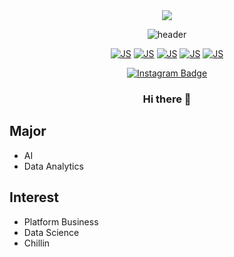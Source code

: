<div align=center>
<a href="https://hits.seeyoufarm.com"><img src="https://hits.seeyoufarm.com/api/count/incr/badge.svg?url=https%3A%2F%2Fgithub.com%2Fonehowon&count_bg=%2379C83D&title_bg=%23555555&icon=&icon_color=%23E7E7E7&title=hits&edge_flat=false"/></a>
 
![header](https://capsule-render.vercel.app/api?type=slice&color=auto&height=300&section=header&text=ONEHOWON%20&fontSize=75)

 <div align=center>
 
[![JS](https://img.shields.io/badge/JavaScript-F7DF1E?style=flat-square&logo=JavaScript&logoColor=black)](https://github.com/onehowon/Java)
[![JS](https://img.shields.io/badge/RStudio-F7DF1E?style=flat-square&logo=R&logoColor=blue)](https://github.com/onehowon/Data-Analytics)
[![JS](https://img.shields.io/badge/Python-F7DF1E?style=flat-square&logo=Python&logoColor=red)](https://github.com/onehowon/Python)
[![JS](https://img.shields.io/badge/C-F7DF1E?style=flat-square&logo=C&logoColor=green)](https://github.com/onehowon/C)
[![JS](https://img.shields.io/badge/SQL-F7DF1E?style=flat-square&logo=MySQL&logoColor=black)](https://github.com/onehowon/SQL)

[![Instagram Badge](https://img.shields.io/badge/instagram-FC60A8?style=flat-square&logo=instagram&logoColor=white&link=https://www.instagram.com/one_ho_won/?hl=ko)](https://www.instagram.com/one_ho_won/?hl=ko)
 
 
### Hi there 👋
 
<div align=left>

## Major 
* AI
* Data Analytics

## Interest
* Platform Business
* Data Science
* Chillin


